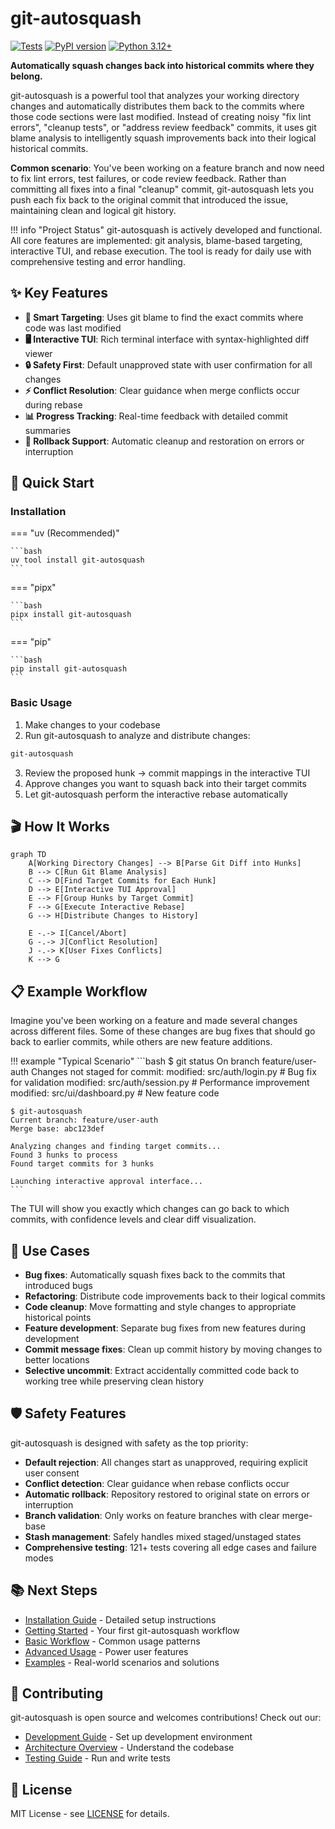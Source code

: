 # git-autosquash

[![Tests](https://github.com/andrewleech/git-autosquash/actions/workflows/ci.yml/badge.svg)](https://github.com/andrewleech/git-autosquash/actions/workflows/ci.yml)
[![PyPI version](https://badge.fury.io/py/git-autosquash.svg)](https://badge.fury.io/py/git-autosquash)
[![Python 3.12+](https://img.shields.io/badge/python-3.12+-blue.svg)](https://www.python.org/downloads/)

**Automatically squash changes back into historical commits where they belong.**

git-autosquash is a powerful tool that analyzes your working directory changes and automatically distributes them back to the commits where those code sections were last modified. Instead of creating noisy "fix lint errors", "cleanup tests", or "address review feedback" commits, it uses git blame analysis to intelligently squash improvements back into their logical historical commits.

**Common scenario**: You've been working on a feature branch and now need to fix lint errors, test failures, or code review feedback. Rather than committing all fixes into a final "cleanup" commit, git-autosquash lets you push each fix back to the original commit that introduced the issue, maintaining clean and logical git history.

!!! info "Project Status"
    git-autosquash is actively developed and functional. All core features are implemented: git analysis, blame-based targeting, interactive TUI, and rebase execution. The tool is ready for daily use with comprehensive testing and error handling.

## ✨ Key Features

- **🎯 Smart Targeting**: Uses git blame to find the exact commits where code was last modified
- **🖥️ Interactive TUI**: Rich terminal interface with syntax-highlighted diff viewer  
- **🔒 Safety First**: Default unapproved state with user confirmation for all changes
- **⚡ Conflict Resolution**: Clear guidance when merge conflicts occur during rebase
- **📊 Progress Tracking**: Real-time feedback with detailed commit summaries
- **🔄 Rollback Support**: Automatic cleanup and restoration on errors or interruption

## 🚀 Quick Start

### Installation

=== "uv (Recommended)"

    ```bash
    uv tool install git-autosquash
    ```

=== "pipx"

    ```bash
    pipx install git-autosquash
    ```

=== "pip"

    ```bash
    pip install git-autosquash
    ```

### Basic Usage

1. Make changes to your codebase
2. Run git-autosquash to analyze and distribute changes:

```bash
git-autosquash
```

3. Review the proposed hunk → commit mappings in the interactive TUI
4. Approve changes you want to squash back into their target commits
5. Let git-autosquash perform the interactive rebase automatically

## 🎬 How It Works

```mermaid
graph TD
    A[Working Directory Changes] --> B[Parse Git Diff into Hunks]
    B --> C[Run Git Blame Analysis]
    C --> D[Find Target Commits for Each Hunk]
    D --> E[Interactive TUI Approval]
    E --> F[Group Hunks by Target Commit]
    F --> G[Execute Interactive Rebase]
    G --> H[Distribute Changes to History]
    
    E -.-> I[Cancel/Abort]
    G -.-> J[Conflict Resolution]
    J -.-> K[User Fixes Conflicts]
    K --> G
```

## 📋 Example Workflow

Imagine you've been working on a feature and made several changes across different files. Some of these changes are bug fixes that should go back to earlier commits, while others are new feature additions.

!!! example "Typical Scenario"
    ```bash
    $ git status
    On branch feature/user-auth
    Changes not staged for commit:
      modified:   src/auth/login.py      # Bug fix for validation
      modified:   src/auth/session.py    # Performance improvement  
      modified:   src/ui/dashboard.py    # New feature code
    
    $ git-autosquash
    Current branch: feature/user-auth
    Merge base: abc123def
    
    Analyzing changes and finding target commits...
    Found 3 hunks to process
    Found target commits for 3 hunks
    
    Launching interactive approval interface...
    ```

The TUI will show you exactly which changes can go back to which commits, with confidence levels and clear diff visualization.

## 🎯 Use Cases

- **Bug fixes**: Automatically squash fixes back to the commits that introduced bugs
- **Refactoring**: Distribute code improvements back to their logical commits  
- **Code cleanup**: Move formatting and style changes to appropriate historical points
- **Feature development**: Separate bug fixes from new features during development
- **Commit message fixes**: Clean up commit history by moving changes to better locations
- **Selective uncommit**: Extract accidentally committed code back to working tree while preserving clean history

## 🛡️ Safety Features

git-autosquash is designed with safety as the top priority:

- **Default rejection**: All changes start as unapproved, requiring explicit user consent
- **Conflict detection**: Clear guidance when rebase conflicts occur
- **Automatic rollback**: Repository restored to original state on errors or interruption  
- **Branch validation**: Only works on feature branches with clear merge-base
- **Stash management**: Safely handles mixed staged/unstaged states
- **Comprehensive testing**: 121+ tests covering all edge cases and failure modes

## 📚 Next Steps

- [Installation Guide](installation.md) - Detailed setup instructions
- [Getting Started](user-guide/getting-started.md) - Your first git-autosquash workflow
- [Basic Workflow](user-guide/basic-workflow.md) - Common usage patterns
- [Advanced Usage](user-guide/advanced-usage.md) - Power user features
- [Examples](examples/basic-scenarios.md) - Real-world scenarios and solutions

## 🤝 Contributing

git-autosquash is open source and welcomes contributions! Check out our:

- [Development Guide](technical/development.md) - Set up development environment
- [Architecture Overview](technical/architecture.md) - Understand the codebase
- [Testing Guide](technical/testing.md) - Run and write tests

## 📄 License

MIT License - see [LICENSE](https://github.com/andrewleech/git-autosquash/blob/main/LICENSE) for details.